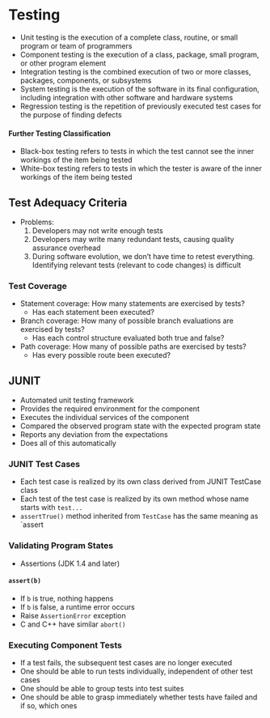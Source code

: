 # Testing
* Unit testing is the execution of a complete class, routine, or small program or team of programmers
* Component testing is the execution of a class, package, small program, or other program element
* Integration testing is the combined execution of two or more classes, packages, components, or subsystems
* System testing is the execution of the software in its final configuration, including integration with other software and hardware systems
* Regression testing is the repetition of previously executed test cases for the purpose of finding defects
#### Further Testing Classification
* Black-box testing refers to tests in which the test cannot see the inner workings of the item being tested
* White-box testing refers to tests in which the tester is aware of the inner workings of the item being tested
## Test Adequacy Criteria
* Problems:
  1. Developers may not write enough tests
  2. Developers may write many redundant tests, causing quality assurance overhead
  3. During software evolution, we don’t have time to retest everything. Identifying relevant tests (relevant to code changes) is difficult
### Test Coverage
* Statement coverage: How many statements are exercised by tests? 
  * Has each statement been executed? 
* Branch coverage: How many of possible branch evaluations are exercised by tests? 
  * Has each control structure evaluated both true and false?
* Path coverage: How many of possible paths are exercised by tests? 
  * Has every possible route been executed? 
## JUNIT
* Automated unit testing framework
* Provides the required environment for the component
* Executes the individual services of the component
* Compared the observed program state with the expected program state
* Reports any deviation from the expectations
* Does all of this automatically
### JUNIT Test Cases
* Each test case is realized by its own class derived from JUNIT TestCase class
* Each test of the test case is realized by its own method whose name starts with `test...`
* `assertTrue()` method inherited from `TestCase` has the same meaning as `assert
### Validating Program States
* Assertions (JDK 1.4 and later)
#### `assert(b)`
* If `b` is true, nothing happens
* If `b` is false, a runtime error occurs
* Raise `AssertionError` exception
* C and C++ have similar `abort()`
### Executing Component Tests
* If a test fails, the subsequent test cases are no longer executed
* One should be able to run tests individually, independent of other test cases
* One should be able to group tests into test suites
* One should be able to grasp immediately whether tests have failed and if so, which ones
